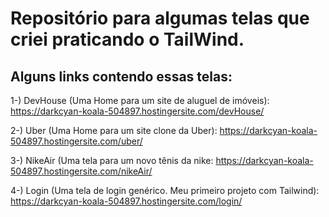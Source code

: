 # Repositório para algumas telas que criei praticando o TailWind. 
## Alguns links contendo essas telas:

1-) DevHouse (Uma Home para um site de aluguel de imóveis): https://darkcyan-koala-504897.hostingersite.com/devHouse/

2-) Uber (Uma Home para um site clone da Uber): https://darkcyan-koala-504897.hostingersite.com/uber/

3-) NikeAir (Uma tela para um novo tênis da nike: https://darkcyan-koala-504897.hostingersite.com/nikeAir/

4-) Login (Uma tela de login genérico. Meu primeiro projeto com Tailwind): https://darkcyan-koala-504897.hostingersite.com/login/
